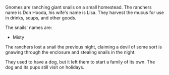 Gnomes are ranching giant snails on a small homestead. The ranchers name is Don Hooda, his wife's name is Lisa. They harvest the mucus for use in drinks, soups, and other goods.

The snails' names are:
- Misty

The ranchers lost a snail the previous night, claiming a devil of some sort is gnawing through the enclosure and stealing snails in the night.

They used to have a dog, but it left them to start a family of its own. The dog and its pups still visit on holidays.


